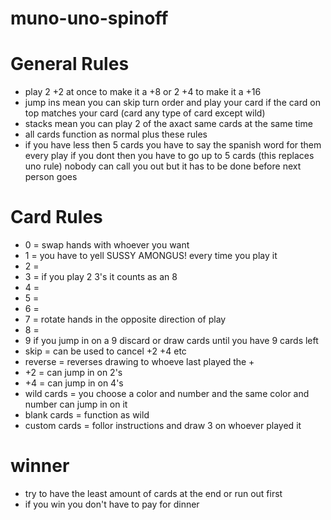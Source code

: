 # muno-uno-spinoff

# General Rules
- play 2 +2 at once to make it a +8 or 2 +4 to make it a +16
- jump ins mean you can skip turn order and play your card if the card on top matches your card (card any type of card except wild)
- stacks mean you can play 2 of the axact same cards at the same time
- all cards function as normal plus these rules
- if you have less then 5 cards you have to say the spanish word for them every play if you dont then you have to go up to 5 cards (this replaces uno rule) nobody can call you out but it has to be done before next person goes


# Card Rules
- 0 = swap hands with whoever you want
- 1 = you have to yell SUSSY AMONGUS! every time you play it
- 2 = 
- 3 = if you play 2 3's it counts as an 8
- 4 =
- 5 =
- 6 =
- 7 = rotate hands in the opposite direction of play 
- 8 =
- 9 if you jump in on a 9 discard or draw cards until you have 9 cards left
- skip = can be used to cancel +2 +4 etc
- reverse = reverses drawing to whoeve last played the +
- +2 = can jump in on 2's
- +4 = can jump in on 4's
- wild cards = you choose a color and number and the same color and number can jump in on it
- blank cards = function as wild
- custom cards = follor instructions and draw 3 on whoever played it

# winner
- try to have the least amount of cards at the end or run out first
- if you win you don't have to pay for dinner
